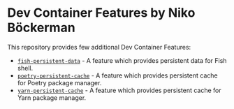 # Dev Container Features by Niko Böckerman

This repository provides few additional Dev Container Features:

- [`fish-persistent-data`](./src/fish-persistent-data/) - A feature which
  provides persistent data for Fish shell.
- [`poetry-persistent-cache`](./src/poetry-persistent-cache/) - A feature
  which provides persistent cache for Poetry package manager.
- [`yarn-persistent-cache`](./src/yarn-persistent-cache/) - A feature which
  provides persistent cache for Yarn package manager.
